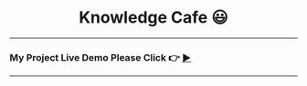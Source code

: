 <h1 align="center">Knowledge Cafe 😃</h1>

***
### My Project Live Demo Please Click 👉 [▶](https://knowledge-cafe-md-jakaria.netlify.app/ 'Click For Live Project Demo')
***
